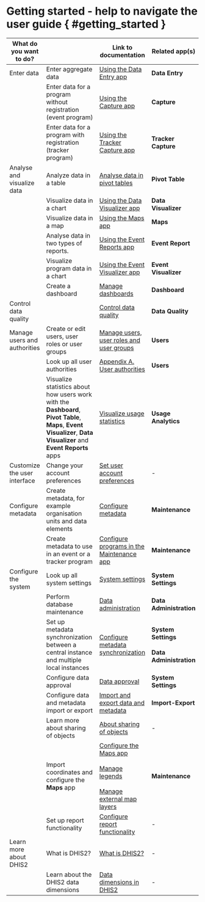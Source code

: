 # Getting started - help to navigate the user guide { #getting_started } 


| What do you want to do? || Link to documentation | Related app(s) |
|---|---|---|---|
| Enter data | Enter aggregate data | [Using the Data Entry app](https://docs.dhis2.org/master/en/user/html/data_entry_app.html) | **Data Entry** |
|| Enter data for a program without registration (event program) | [Using the Capture app](https://docs.dhis2.org/master/en/user/html/capture_app.html) | **Capture** |
|| Enter data for a program with registration (tracker program) | [Using the Tracker Capture app](https://docs.dhis2.org/master/en/user/html/tracker_capture_app.html) | **Tracker Capture** |
| Analyse and visualize data | Analyze data in a table | [Analyse data in pivot tables](https://docs.dhis2.org/master/en/user/html/pivot.html) | **Pivot Table** |
|| Visualize data in a chart | [Using the Data Visualizer app](https://docs.dhis2.org/master/en/user/html/data_visualizer.html) | **Data Visualizer** |
|| Visualize data in a map | [Using the Maps app](https://docs.dhis2.org/master/en/user/html/using_maps.html) | **Maps** |
|| Analyse data in two types of reports. | [Using the Event Reports app](https://docs.dhis2.org/master/en/user/html/event_reports_app.html) | **Event Report** |
|| Visualize program data in a chart | [Using the Event Visualizer app](https://docs.dhis2.org/master/en/user/html/event_visualizer_app.html) | **Event Visualizer** |
|| Create a dashboard | [Manage dashboards](https://docs.dhis2.org/master/en/user/html/dashboard.html) | **Dashboard** |
| Control data quality || [Control data quality](https://docs.dhis2.org/master/en/user/html/control_data_quality.html) | **Data Quality** |
| Manage users and authorities | Create or edit users, user roles or user groups | [Manage users, user roles and user groups](https://docs.dhis2.org/master/en/user/html/manage_user_role_group.html) | **Users** |
|| Look up all user authorities | [Appendix A. User authorities](https://docs.dhis2.org/master/en/user/html/user_authorities.html) | **Users** |
|| Visualize statistics about how users work with the **Dashboard**, **Pivot Table**, **Maps**, **Event Visualizer**, **Data Visualizer** and **Event Reports** apps | [Visualize usage statistics](https://docs.dhis2.org/master/en/user/html/using_usage_analytics.html) | **Usage Analytics** |
| Customize the user interface | Change your account preferences | [Set user account preferences](https://docs.dhis2.org/master/en/user/html/user_account_preferences.html) | - |
| Configure metadata | Create metadata, for example organisation units and data elements | [Configure metadata](https://docs.dhis2.org/master/en/user/html/maintenance_app.html) | **Maintenance** |
|| Create metadata to use in an event or a tracker program | [Configure programs in the Maintenance app](https://docs.dhis2.org/master/en/user/html/configure_programs_in_maintenance_app.html) | **Maintenance** |
| Configure the system | Look up all system settings | [System settings](https://docs.dhis2.org/master/en/user/html/settings.html) | **System Settings** |
|| Perform database maintenance | [Data administration](https://docs.dhis2.org/master/en/user/html/data_admin.html) | **Data Administration** |
|| Set up metadata synchronization between a central instance and multiple local instances | [Configure metadata synchronization](https://docs.dhis2.org/master/en/user/html/metadata_sync.html) | **System Settings**<br> <br>**Data Administration** |
|| Configure data approval | [Data approval](https://docs.dhis2.org/master/en/user/html/data_approval.html) | **System Settings** |
|| Configure data and metadata import or export | [Import and export data and metadata](https://docs.dhis2.org/master/en/user/html/import_export.html) | **Import-Export** |
|| Learn more about sharing of objects | [About sharing of objects](https://docs.dhis2.org/master/en/user/html/sharing.html) | - |
|| Import coordinates and configure the **Maps** app | [Configure the Maps app](https://docs.dhis2.org/master/en/user/html/gis_creating.html)<br> <br>[Manage legends](https://docs.dhis2.org/master/en/user/html/manage_legend.html)<br> <br>[Manage external map layers](https://docs.dhis2.org/master/en/user/html/manage_external_maplayer.html) | **Maintenance** |
|| Set up report functionality | [Configure report functionality](https://docs.dhis2.org/master/en/user/html/setting_up_reporting.html) | - |
| Learn more about DHIS2 | What is DHIS2? | [What is DHIS2?](https://docs.dhis2.org/master/en/user/html/what_is_dhis2.html) | - |
|| Learn about the DHIS2 data dimensions | [Data dimensions in DHIS2](https://docs.dhis2.org/master/en/user/html/data_dimensions.html) | - |
